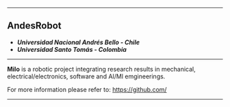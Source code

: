 ***

## AndesRobot 
* _**Universidad Nacional Andrés Bello - Chile**_
* _**Universidad Santo Tomás - Colombia**_ 

***

**Milo** is a robotic project integrating research results in mechanical, electrical/electronics, software and AI/Ml emgineerings.

For more information please refer to:
https://github.com/

***
